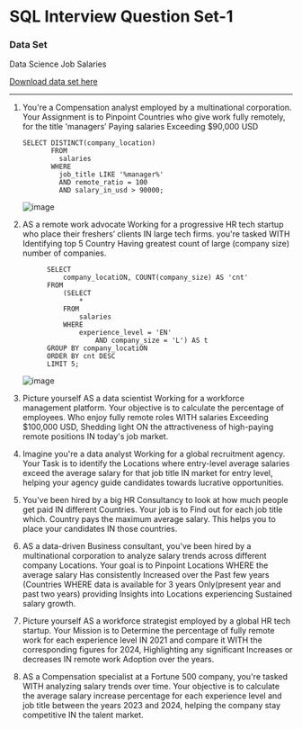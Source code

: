 # SQL Interview Question Set-1
### Data Set
Data Science Job Salaries

[Download data set here](https://www.kaggle.com/datasets/ruchi798/data-science-job-salaries)

---

1. You're a Compensation analyst employed by a multinational corporation. Your Assignment is to Pinpoint Countries who give work fully remotely, for the title 'managers’ Paying salaries Exceeding $90,000 USD
   ```
   SELECT DISTINCT(company_location)
          FROM
            salaries
          WHERE
            job_title LIKE '%manager%'
            AND remote_ratio = 100
            AND salary_in_usd > 90000;
   ```

    ![image](https://github.com/imsanjit/sql-interview-question-set1/assets/40655088/a40f2949-e60a-40cf-a054-1f3843955c74)


2. AS a remote work advocate Working for a progressive HR tech startup who place their freshers’ clients IN large tech firms. you're tasked WITH Identifying top 5 Country Having greatest count of large (company size) number of companies.
   ```
         SELECT 
             company_locatiON, COUNT(company_size) AS 'cnt'
         FROM
             (SELECT 
                 *
             FROM
                 salaries
             WHERE
                 experience_level = 'EN'
                     AND company_size = 'L') AS t
         GROUP BY company_locatiON
         ORDER BY cnt DESC
         LIMIT 5;
   ```

   ![image](https://github.com/imsanjit/sql-interview-question-set1/assets/40655088/988e68ca-3c19-421a-9ff2-643c4ae6b053)

4. Picture yourself AS a data scientist Working for a workforce management platform. Your objective is to calculate the percentage of employees. Who enjoy fully remote roles WITH salaries Exceeding $100,000 USD, Shedding light ON the attractiveness of high-paying remote positions IN today's job market.
5. Imagine you're a data analyst Working for a global recruitment agency. Your Task is to identify the Locations where entry-level average salaries exceed the average salary for that job title IN market for entry level, helping your agency guide candidates towards lucrative opportunities.
6. You've been hired by a big HR Consultancy to look at how much people get paid IN different Countries. Your job is to Find out for each job title which. Country pays the maximum average salary. This helps you to place your candidates IN those countries.
7. AS a data-driven Business consultant, you've been hired by a multinational corporation to analyze salary trends across different company Locations. Your goal is to Pinpoint Locations WHERE the average salary Has consistently Increased over the Past few years (Countries WHERE data is available for 3 years Only(present year and past two years) providing Insights into Locations experiencing Sustained salary growth.
8.  Picture yourself AS a workforce strategist employed by a global HR tech startup. Your Mission is to Determine the percentage of fully remote work for each experience level IN 2021 and compare it WITH the corresponding figures for 2024, Highlighting any significant Increases or decreases IN remote work Adoption over the years.
9.  AS a Compensation specialist at a Fortune 500 company, you're tasked WITH analyzing salary trends over time. Your objective is to calculate the average salary increase percentage for each experience level and job title between the years 2023 and 2024, helping the company stay competitive IN the talent market.

